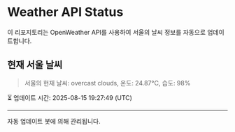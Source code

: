 
# Weather API Status

이 리포지토리는 OpenWeather API를 사용하여 서울의 날씨 정보를 자동으로 업데이트합니다.

## 현재 서울 날씨
> 서울의 현재 날씨: overcast clouds, 온도: 24.87°C, 습도: 98%

⏳ 업데이트 시간: 2025-08-15 19:27:49 (UTC)

---
자동 업데이트 봇에 의해 관리됩니다.
